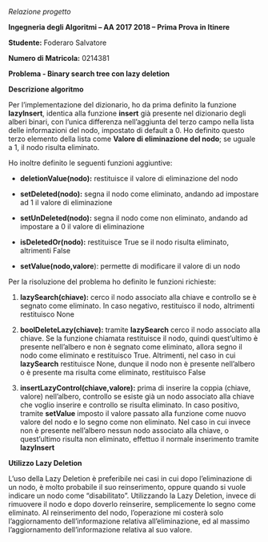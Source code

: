 *Relazione progetto*

**Ingegneria degli Algoritmi – AA 2017 2018 – Prima Prova in Itinere**

**Studente:** Foderaro Salvatore

**Numero di Matricola:** 0214381

**Problema - Binary search tree con lazy deletion**

**Descrizione algoritmo**

Per l’implementazione del dizionario, ho da prima definito la funzione
**lazyInsert**, identica alla funzione **insert** già presente nel
dizionario degli alberi binari, con l’unica differenza nell’aggiunta del
terzo campo nella lista delle informazioni del nodo, impostato di
default a 0. Ho definito questo terzo elemento della lista come **Valore
di eliminazione del nodo**; se uguale a 1, il nodo risulta eliminato.

Ho inoltre definito le seguenti funzioni aggiuntive:

-   **deletionValue(nodo):** restituisce il valore di eliminazione del
    nodo

-   **setDeleted(nodo):** segna il nodo come eliminato, andando ad
    impostare ad 1 il valore di eliminazione

-   **setUnDeleted(nodo):** segna il nodo come non eliminato, andando ad
    impostare a 0 il valore di eliminazione

-   **isDeletedOr(nodo):** restituisce True se il nodo risulta
    eliminato, altrimenti False

-   **setValue(nodo,valore**): permette di modificare il valore di un
    nodo

Per la risoluzione del problema ho definito le funzioni richieste:

1.  **lazySearch(chiave):** cerco il nodo associato alla chiave e
    controllo se è segnato come eliminato. In caso negativo, restituisco
    il nodo, altrimenti restituisco None

2.  **boolDeleteLazy(chiave):** tramite **lazySearch** cerco il nodo
    associato alla chiave. Se la funzione chiamata restituisce il nodo,
    quindi quest’ultimo è presente nell’albero e non è segnato come
    eliminato, allora segno il nodo come eliminato e restituisco True.
    Altrimenti, nel caso in cui **lazySearch** restituisce None, dunque
    il nodo non è presente nell’albero o è presente ma risulta come
    eliminato, restituisco False

3.  **insertLazyControl(chiave,valore):** prima di inserire la coppia
    (chiave, valore) nell’albero, controllo se esiste già un nodo
    associato alla chiave che voglio inserire e controllo se
    risulta eliminato. In caso positivo, tramite **setValue** imposto il
    valore passato alla funzione come nuovo valore del nodo e lo segno
    come non eliminato. Nel caso in cui invece non è presente
    nell’albero nessun nodo associato alla chiave, o quest’ultimo
    risulta non eliminato, effettuo il normale inserimento tramite
    **lazyInsert**

**Utilizzo Lazy Deletion**

L’uso della Lazy Deletion è preferibile nei casi in cui dopo
l’eliminazione di un nodo, è molto probabile il suo reinserimento,
oppure quando si vuole indicare un nodo come “disabilitato”. Utilizzando
la Lazy Deletion, invece di rimuovere il nodo e dopo doverlo reinserire,
semplicemente lo segno come eliminato. Al reinserimento del nodo,
l’operazione mi costerà solo l’aggiornamento dell’informazione relativa
all’eliminazione, ed al massimo l’aggiornamento dell’informazione
relativa al suo valore.
